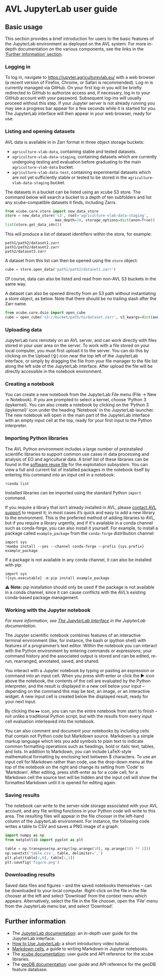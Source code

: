 # AVL JupyterLab user guide

## Basic usage

This section provides a brief introduction for users to the basic features of
the JupyterLab environment as deployed on the AVL system. For more in-depth
documentation on the various components, see the links in the
[‘Further information’ section](#further-information).

### Logging in

<!-- TODO TODO_PL : update login procedure once Keycloak has been deployed -->

To log in, navigate to <https://jupyter.agriculturevlab.eu/> with a web browser 
(a recent version of Firefox, Chrome, or Safari is recommended). Log-in is
currently managed via GitHub. On your first log-in you will be briefly
redirected to GitHub to authorize access and, if necessary, log in to your
GitHub account with your password. Subsequent log-ins will usually proceed
without this step. If your Jupyter server is not already running you may see
a progress bar appear for a few seconds while it is started for you. The
JupyterLab interface will then appear in your web browser, ready for use.

### Listing and opening datasets

AVL data is available in in Zarr format in three object storage buckets:

 - `agriculture-vlab-data`, containing stable and tested datasets.
 - `agriculture-vlab-data-staging`, containing datasets which are currently
   undergoing testing and evaluation before graduating to the main
   `agriculture-vlab-data` bucket.
 - `agriculture-vlab-data-test`, containing experimental datasets which are
   not yet sufficiently stable or tested to be stored in the
   `agriculture-vlab-data-staging` bucket.

The datasets in a bucket can be listed using an xcube S3 store. The command
below will search a bucket to a depth of ten subfolders and list any
xcube-compatible datasets it finds, including Zarrs.

```python
from xcube.core.store import new_data_store
store = new_data_store('s3', root='agriculture-vlab-data-staging',
                       max_depth=10, storage_options=dict(anon=True))
list(store.get_data_ids())
```

This will produce a list of dataset identifiers within the store, for example:

```
path1/path2/dataset1.zarr
path1/path2/dataset2.zarr
path2/dataset3.zarr
```

A dataset from this list can then be opened using the `store` object:

```python
cube = store.open_data('path1/path2/dataset1.zarr')
```

Of course, data can also be listed and read from non-AVL S3 buckets in the same
way.

A dataset can also be opened directly from an S3 path without instantiating a
store object, as below. Note that there should be no trailing slash after the
Zarr name.

```python
from xcube.core.dsio import open_cube
cube = open_cube('s3://bucket/path/to/dataset.zarr', s3_kwargs=dict(anon=True))
```


### Uploading data

JupyterLab runs remotely on an AVL server, and can work directly with files
stored in your user area on the server. To work with a file stored on your
local computer, you must first upload it to the server. You can do this by
clicking on the Upload (⇪) icon near the top left of the JupyterLab interface,
or simply by dragging the file from your file manager to the file list along
the left side of the JupyterLab interface. After upload the file will be
directly accessible in the notebook environment.

### Creating a notebook

You can create a new notebook from the JupyterLab File menu (File → New →
Notebook). If you are prompted to select a kernel, choose ‘Python 3 (ipykernel).
You can also create a notebook by clicking on the ‘Python 3 (ipykernel)’ icon
under the heading ‘Notebook’ in the JupyterLab launcher. The new notebook
will open in the main part of the JupyterLab interface with an empty input cell
at the top, ready for your first input to the Python interpreter.

### Importing Python libraries

The AVL Python environment includes a large number of preinstalled scientific
libraries to support common use cases in data processing and analysis of EO
and agricultural data. A brief list of these libraries can be found in the
[software reuse file](../../design/reuse.md#software-used-in-exploitation-subsystem)
for the exploitation subsystem. You can view a full and current list of 
installed packages in the notebook itself by entering this command into an
input cell in a notebook:

```
!conda list
```

Installed libraries can be imported using the standard Python `import` command.

If you require a library that isn’t already installed in AVL, please 
[contact AVL support](https://agriculturevlab.eu/index.php/interact/support/)
to request it; in most cases it’s quick and easy to add a new library to the
environment. This is the preferred method of adding libraries to AVL, but if
you require a library urgently, and if it's available in a conda channel such
as conda-forge, you can also install it yourself. For example, to install
a package called `example_package` from the `conda-forge` distribution
channel:

```
import sys
!mamba install --yes --channel conda-forge --prefix {sys.prefix} example_package
```

If a package is not available in any conda channel, it can also be installed
with pip:

```
import sys
!{sys.executable} -m pip install example_package
```

⚠ **Note:** pip installation should only be used if the package is not
available in a conda channel, since it can cause conflicts with the AVL’s
existing conda-based package management.

### Working with the Jupyter notebook

*For more information, see
[The JupyterLab Interface](https://jupyterlab.readthedocs.io/en/stable/user/interface.html)
in the JupyterLab documentation.*

The Jupyter scientific notebook combines features of an interactive terminal
environment (like, for instance, the bash or ipython shell) with features of a
programmer’s text editor. Within the notebook you can interact with the Python
environment by entering commands or expressions; your command history and the
associated output is stored and can be edited, re-run, rearranged, annotated,
saved, and shared.

You interact with a Jupyter notebook by typing or pasting an expression or
command into an input cell. When you press shift-enter or click the ▶ icon
above the notebook, the contents of the cell are evaluated by the Python
interpreter, and the result is displayed in a new cell below your input –
depending on the command this may be text, an image, or an interactive widget.
A new input cell is created below the displayed result, ready for your next
input.

By clicking the ▸▸ icon, you can run the entire notebook from start to finish
– not unlike a traditional Python script, but with the results from every
input cell evaluation interleaved into the notebook.

You can also comment and document your notebooks by including cells that
contain not Python code but Markdown source. Markdown is a simple markup
language which lets you add symbols to plain text to indicate common formatting
operations such as headings, bold or italic text, tables, and lists. In
addition to Markdown, you can include LaTeX-style mathematical formatting
by enclosing text between $ characters. To use an input cell for Markdown
rather than code, use the drop-down menu at the top of the notebook on the
right and change its setting from ‘Code’ to ‘Markdown’. After editing, press
shift-enter as for a code cell; for a Markdown cell the source text will be
hidden and the input cell will show the formatted Markdown until it is
opened for editing again.

### Saving results

The notebook can write to the server-side storage associated with your AVL
account, and any file writing functions in your Python code will write to
this area. The resulting files will appear in the file chooser in the left-hand
column of the  JupyterLab environment. For instance, the following code writes a
table to CSV and saves a PNG image of a graph:

```python
import numpy as np
from matplotlib import pyplot as plt

table = np.transpose(np.array([np.arange(10), np.arange(10) ** 2]))
np.savetxt('table.csv', table, delimiter=',')
plt.plot(table[:,0], table[:,1])
plt.savefig('figure.png')
```

### Downloading results

Saved data files and figures – and the saved notebooks themselves – can be
downloaded to your local computer. Right-click on the file in the file chooser
at the left and select ‘Download’ from the context menu which appears.
Alternatively, select the file in the file chooser, open the ‘File’ menu from
the JupyterLab menu bar, and select ‘Download’.

## Further information

 - The [JupyterLab documentation](https://jupyterlab.readthedocs.io/):
   an in-depth user guide for the JupyterLab interface.
 - [How to Use JupyterLab](https://www.youtube.com/watch?v=A5YyoCKxEOU):
   a short introductory video tutorial.
 - [Markdown cells](https://jupyter-notebook.readthedocs.io/en/stable/examples/Notebook/Working%20With%20Markdown%20Cells.html),
   a guide to writing Markdown in Jupyter notebooks.
 - The [xcube documentation](https://xcube.readthedocs.io/): user
   guide and API reference for the xcube libraries.
 - The [geoDB documentation](https://xcube-geodb.readthedocs.io/): user
   guide and API reference for the geoDB feature database.
